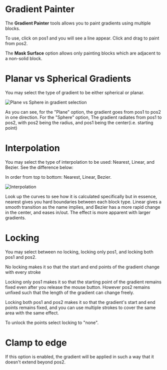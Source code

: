 # Gradient Painter

The **Gradient Painter** tools allows you to paint gradients using multiple blocks.

To use, click on pos1 and you will see a line appear. Click and drag to paint from pos2. 

The **Mask Surface** option allows only painting blocks which are adjacent to a non-solid block.

# Planar vs Spherical Gradients

You may select the type of gradient to be either spherical or planar.

![Plane vs Sphere in gradient selection](https://cdn.discordapp.com/attachments/1012669638578020403/1153873402931724417/2023-09-19_21.46.32.png)

As you can see, for the "Plane" option, the gradient goes from pos1 to pos2 in one direction. For the "Sphere" option, The gradient radiates from pos1 to pos2, with pos2 being the radius, and pos1 being the center(i.e. starting point)

# Interpolation

You may select the type of interpolation to be used: Nearest, Linear, and Bezier. See the difference below:

In order from top to bottom: Nearest, Linear, Bezier.

![Interpolation](https://cdn.discordapp.com/attachments/1012669638578020403/1153874160502722641/2023-09-19_21.24.42.png)

Look up the curves to see how it is calculated specifically but in essence, nearest gives you hard boundaries between each block type. Linear gives a smooth transition as the name implies, and Bezier has a more rapid change in the center, and eases in/out. The effect is more apparent with larger gradients.

# Locking

You may select between no locking, locking only pos1, and locking both pos1 and pos2. 

No locking makes it so that the start and end points of the gradient change with every stroke

Locking only pos1 makes it so that the starting point of the gradient remains fixed even after you release the mouse button. However pos2 remains unfixed such that the length of the gradient can change freely.

Locking both pos1 and pos2 makes it so that the gradient's start and end points remains fixed, and you can use multiple strokes to cover the same area with the same effect.

To unlock the points select locking to "none".

# Clamp to edge

If this option is enabled, the gradient will be applied in such a way that it doesn't extend beyond pos2.
